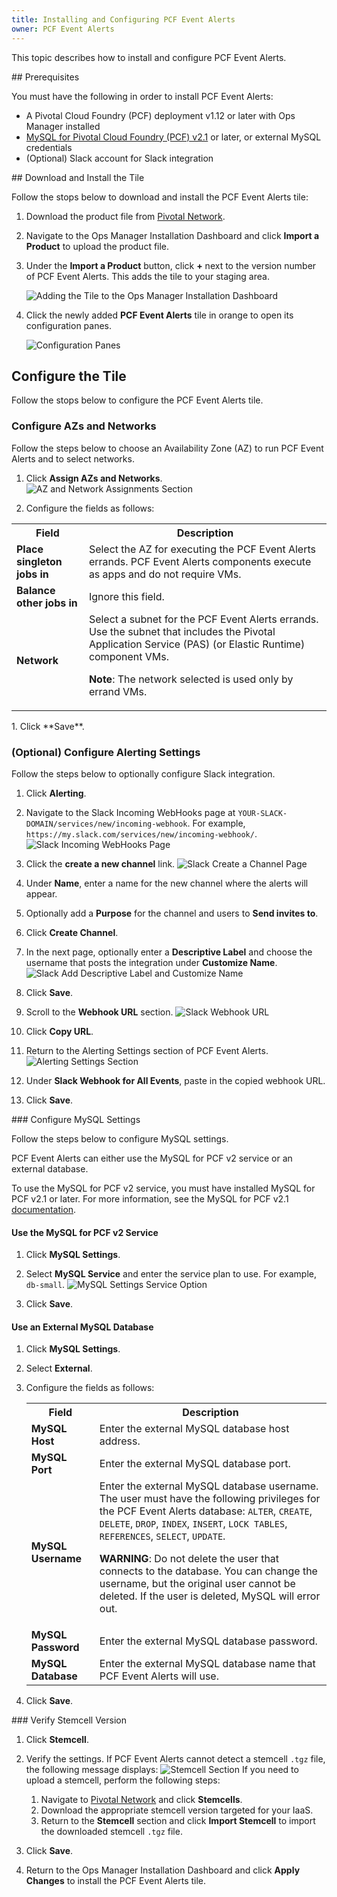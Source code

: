 ```yaml
---
title: Installing and Configuring PCF Event Alerts
owner: PCF Event Alerts
---
```


This topic describes how to install and configure PCF Event Alerts.

##<a id='prereqs'></a> Prerequisites

You must have the following in order to install PCF Event Alerts:

* A Pivotal Cloud Foundry (PCF) deployment v1.12 or later with Ops Manager installed
* [MySQL for Pivotal Cloud Foundry (PCF) v2.1](https://docs.pivotal.io/p-mysql/2-1/index.html) or later, or external MySQL credentials
* (Optional) Slack account for Slack integration

##<a id='install'></a> Download and Install the Tile

Follow the stops below to download and install the PCF Event Alerts tile:

1. Download the product file from [Pivotal Network](https://network.pivotal.io/).

1. Navigate to the Ops Manager Installation Dashboard and click **Import a Product** to upload the product file. 

1. Under the **Import a Product** button, click **+** next to the version number of PCF Event Alerts.
This adds the tile to your staging area.

    ![Adding the Tile to the Ops Manager Installation Dashboard](images/opsman.png)

1. Click the newly added **PCF Event Alerts** tile in orange to open its configuration panes.

    ![Configuration Panes](images/config-panes.png)

## <a id="config-tile"></a> Configure the Tile

Follow the stops below to configure the PCF Event Alerts tile.

### <a id="azs"></a> Configure AZs and Networks

Follow the steps below to choose an Availability Zone (AZ) to run PCF Event Alerts and to select networks.

1. Click **Assign AZs and Networks**.
  ![AZ and Network Assignments Section](images/azs-and-network.png)

1. Configure the fields as follows:
  <table class="nice">
    <tr>
      <th>Field</th>
      <th>Description</th>
    </tr>
    <tr>
      <td><strong>Place singleton jobs in</strong></td>
      <td>Select the AZ for executing the PCF Event Alerts errands. PCF Event Alerts components execute as apps and do not require VMs.</td>
    </tr>
    <tr><td><strong>Balance other jobs in</strong></td>
        <td>Ignore this field.</td>
    </tr>
    <tr>
      <td><strong>Network</strong></td>
      <td>Select a subnet for the PCF Event Alerts errands. Use the subnet that includes the Pivotal Application Service (PAS) (or Elastic Runtime) component VMs.
      <p class="note"><strong>Note</strong>: The network selected is used only by errand VMs.</p>
      </td>
    </tr>
  </table>
1. Click **Save**.

### <a id="event-alerts-alerting-config"></a> (Optional) Configure Alerting Settings

Follow the steps below to optionally configure Slack integration.

1. Click **Alerting**.

1. Navigate to the Slack Incoming WebHooks page at `YOUR-SLACK-DOMAIN/services/new/incoming-webhook`. For example, `https://my.slack.com/services/new/incoming-webhook/`. 
  ![Slack Incoming WebHooks Page](images/slack-incoming-webhook.png)

1. Click the **create a new channel** link.
  ![Slack Create a Channel Page](images/slack-create-channel.png)

1. Under **Name**, enter a name for the new channel where the alerts will appear.

1. Optionally add a **Purpose** for the channel and users to **Send invites to**.

1. Click **Create Channel**.

1. In the next page, optionally enter a **Descriptive Label** and choose the username that posts the integration under **Customize Name**.
  ![Slack Add Descriptive Label and Customize Name](images/slack-final-settings.png)

1. Click **Save**. 

1. Scroll to the **Webhook URL** section.
  ![Slack Webhook URL](images/slack-webhook-url.png)

1. Click **Copy URL**.

1. Return to the Alerting Settings section of PCF Event Alerts.
  ![Alerting Settings Section](images/alerting-settings.png)

1. Under **Slack Webhook for All Events**, paste in the copied webhook URL.

1. Click **Save**. 

###<a id="mysql"></a> Configure MySQL Settings

Follow the steps below to configure MySQL settings. 

PCF Event Alerts can either use the MySQL for PCF v2 service or an external database.

To use the MySQL for PCF v2 service, you must have installed MySQL for PCF v2.1 or later. For more information, see the MySQL for PCF v2.1 [documentation](https://docs.pivotal.io/p-mysql/2-1/).

#### Use the MySQL for PCF v2 Service

1. Click **MySQL Settings**.

1. Select **MySQL Service** and enter the service plan to use. For example, `db-small`.
  ![MySQL Settings Service Option](images/mysql-settings-service.png)

1. Click **Save**.

#### Use an External MySQL Database

1. Click **MySQL Settings**.

1. Select **External**.

1. Configure the fields as follows:

    <table class="nice">
      <tr>
        <th>Field</th>
        <th>Description</th>
      </tr>
      <tr>
        <td><strong>MySQL Host</strong></td>
        <td>Enter the external MySQL database host address.</td>
      </tr>
      <tr>
        <td><strong>MySQL Port</strong></td>
        <td>Enter the external MySQL database port.</td>
      </tr>
      <tr>
        <td><strong>MySQL Username</strong></td>
        <td>
        Enter the external MySQL database username.<br>
        The user must have the following privileges for the PCF Event Alerts database:
        <code>ALTER</code>, <code>CREATE</code>, <code>DELETE</code>, <code>DROP</code>, <code>INDEX</code>, <code>INSERT</code>, <code>LOCK TABLES</code>, <code>REFERENCES</code>, <code>SELECT</code>, <code>UPDATE</code>.
        <p class="note warning"><strong>WARNING</strong>: Do not delete the user that connects to the database. You can change the username, but the original user cannot be deleted. If the user is deleted, MySQL will error out.
         </p> 
      <tr>
        <td><strong>MySQL Password</strong></td>
        <td>Enter the external MySQL database password.</td>
      </tr>
      <tr>
        <td><strong>MySQL Database</strong></td>
        <td>Enter the external MySQL database name that PCF Event Alerts will use.</td>
      </tr>
    </table>

1. Click **Save**. 

###<a id="stemcell"></a> Verify Stemcell Version

1. Click **Stemcell**.

1. Verify the settings. If PCF Event Alerts cannot detect a stemcell `.tgz` file, the following message displays:
    ![Stemcell Section](images/stemcell.png)
    If you need to upload a stemcell, perform the following steps:
      1. Navigate to [Pivotal Network](https://network.pivotal.io/) and click **Stemcells**.
      1. Download the appropriate stemcell version targeted for your IaaS.
      1. Return to the **Stemcell** section and click **Import Stemcell** to import the downloaded stemcell `.tgz` file.

1. Click **Save**.

1. Return to the Ops Manager Installation Dashboard and click **Apply Changes** to install the PCF Event Alerts tile.
